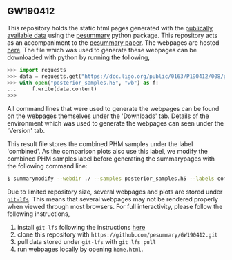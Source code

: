## GW190412

This repository holds the static html pages generated with the
[publically available data](https://dcc.ligo.org/public/0163/P190412/008/posterior_samples.h5)
using the [pesummary](https://lscsoft.docs.ligo.org/pesummary/) python package.
This repository acts as an accompaniment to the [pesummary paper](https://arxiv.org/abs/2006.06639). The
webpages are hosted [here](https://pesummary.github.io/GW190412/home.html). The file
which was used to generate these webpages can be downloaded with python by
running the following,

```python
>>> import requests
>>> data = requests.get("https://dcc.ligo.org/public/0163/P190412/008/posterior_samples.h5")
>>> with open("posterior_samples.h5", "wb") as f:
...     f.write(data.content)
>>>
```

All command lines that were used to generate the webpages can be found on the
webpages themselves under the 'Downloads' tab. Details of the environment which
was used to generate the webpages can seen under the 'Version' tab.

This result file stores the combined PHM samples under the label 'combined'. As
the comparison plots also use this label, we modify the combined PHM samples
label before generating the summarypages with the following command line:

```bash
$ summarymodify --webdir ./ --samples posterior_samples.h5 --labels combined:combinedPHM --overwrite
```

Due to limited repository size, several webpages and plots are stored under
[`git-lfs`](https://github.com/git-lfs/git-lfs). This means that several webpages may not be rendered
properly when viewed through most browsers. For full interactivity, please follow the following
instructions,

1) install `git-lfs` following the instructions [here](https://github.com/git-lfs/git-lfs/blob/main/README.md#installing)
2) clone this repository with `https://github.com/pesummary/GW190412.git`
3) pull data stored under `git-lfs` with `git lfs pull`
4) run webpages locally by opening `home.html`.
